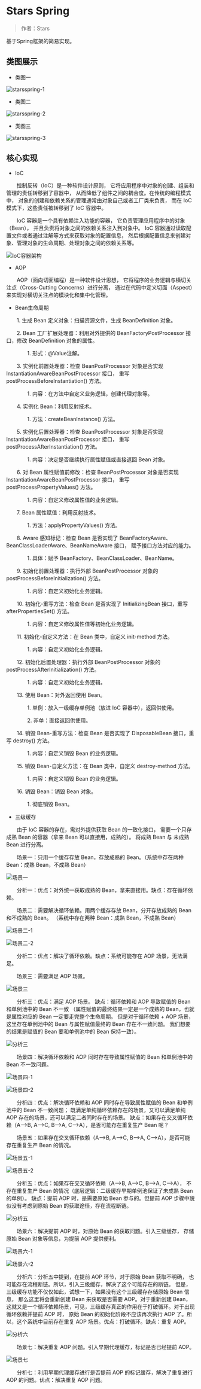 # Stars Spring

> 作者：Stars

基于Spring框架的简易实现。


## 类图展示

- 类图一

![starsspring-1](https://github.com/stars-coding/starsspring/blob/master/image/starsspring-1.png)

- 类图二

![starsspring-2](https://github.com/stars-coding/starsspring/blob/master/image/starsspring-2.png)

- 类图三

![starsspring-3](https://github.com/stars-coding/starsspring/blob/master/image/starsspring-3.png)


## 核心实现

- IoC

&emsp;&emsp;控制反转（IoC）是一种软件设计原则，
它将应用程序中对象的创建、组装和管理的责任转移到了容器中，
从而降低了组件之间的耦合度。在传统的编程模式中，
对象的创建和依赖关系的管理通常由对象自己或者工厂类来负责，
而在 IoC 模式下，这些责任被转移到了 IoC 容器中。

&emsp;&emsp;IoC 容器是一个具有依赖注入功能的容器，
它负责管理应用程序中的对象（Bean），
并且负责将对象之间的依赖关系注入到对象中。
IoC 容器通过读取配置文件或者通过注解等方式来获取对象的配置信息，
然后根据配置信息来创建对象、管理对象的生命周期、处理对象之间的依赖关系等。

![IoC容器架构](https://github.com/stars-coding/starsspring/blob/master/image/IoC容器架构.png)

- AOP

&emsp;&emsp;AOP（面向切面编程）是一种软件设计思想，
它将程序的业务逻辑与横切关注点（Cross-Cutting Concerns）进行分离，
通过在代码中定义切面（Aspect）来实现对横切关注点的模块化和集中化管理。

- Bean生命周期

&emsp;&emsp;1. 生成 Bean 定义对象：扫描资源文件，生成 BeanDefinition 对象。

&emsp;&emsp;2. Bean 工厂扩展处理器：利用对外提供的 BeanFactoryPostProcessor 接口，修改 BeanDefinition 对象的属性。

&emsp;&emsp;&emsp;&emsp;1. 形式：@Value注解。

&emsp;&emsp;3. 实例化前置处理器：检查 BeanPostProcessor 对象是否实现 InstantiationAwareBeanPostProcessor 接口，
重写 postProcessBeforeInstantiation() 方法。

&emsp;&emsp;&emsp;&emsp;1. 内容：在方法中自定义业务逻辑，创建代理对象等。

&emsp;&emsp;4. 实例化 Bean：利用反射技术。

&emsp;&emsp;&emsp;&emsp;1. 方法：createBeanInstance() 方法。

&emsp;&emsp;5. 实例化后置处理器：检查 BeanPostProcessor 对象是否实现 InstantiationAwareBeanPostProcessor 接口，
重写 postProcessAfterInstantiation() 方法。

&emsp;&emsp;&emsp;&emsp;1. 内容：决定是否继续执行属性赋值或直接返回 Bean 对象。

&emsp;&emsp;6. 对 Bean 属性赋值前修改：检查 BeanPostProcessor 对象是否实现 InstantiationAwareBeanPostProcessor 接口，
重写 postProcessPropertyValues() 方法。

&emsp;&emsp;&emsp;&emsp;1. 内容：自定义修改属性值的业务逻辑。

&emsp;&emsp;7. Bean 属性赋值：利用反射技术。

&emsp;&emsp;&emsp;&emsp;1. 方法：applyPropertyValues() 方法。

&emsp;&emsp;8. Aware 感知标记：检查 Bean 是否实现了 BeanFactoryAware、BeanClassLoaderAware、BeanNameAware 接口，
赋予接口方法对应的能力。

&emsp;&emsp;&emsp;&emsp;1. 具体：赋予 BeanFactory、BeanClassLoader、BeanName。

&emsp;&emsp;9. 初始化前置处理器：执行外部 BeanPostProcessor 对象的 postProcessBeforeInitialization() 方法。

&emsp;&emsp;&emsp;&emsp;1. 内容：自定义初始化业务逻辑。

&emsp;&emsp;10. 初始化-重写方法：检查 Bean 是否实现了 InitializingBean 接口，重写 afterPropertiesSet() 方法。

&emsp;&emsp;&emsp;&emsp;1. 内容：自定义修改属性值等初始化业务逻辑。

&emsp;&emsp;11. 初始化-自定义方法：在 Bean 类中，自定义 init-method 方法。

&emsp;&emsp;&emsp;&emsp;1. 内容：自定义初始化业务逻辑。

&emsp;&emsp;12. 初始化后置处理器：执行外部 BeanPostProcessor 对象的 postProcessAfterInitialization() 方法。

&emsp;&emsp;&emsp;&emsp;1. 内容：自定义初始化业务逻辑。

&emsp;&emsp;13. 使用 Bean：对外返回使用 Bean。

&emsp;&emsp;&emsp;&emsp;1. 单例：放入一级缓存单例池（放进 IoC 容器中），返回供使用。

&emsp;&emsp;&emsp;&emsp;2. 非单：直接返回供使用。

&emsp;&emsp;14. 销毁 Bean-重写方法：检查 Bean 是否实现了 DisposableBean 接口，重写 destroy() 方法。

&emsp;&emsp;&emsp;&emsp;1. 内容：自定义销毁 Bean 的业务逻辑。

&emsp;&emsp;15. 销毁 Bean-自定义方法：在 Bean 类中，自定义 destroy-method 方法。

&emsp;&emsp;&emsp;&emsp;1. 内容：自定义销毁 Bean 的业务逻辑。

&emsp;&emsp;16. 销毁 Bean：销毁 Bean 对象。

&emsp;&emsp;&emsp;&emsp;1. 彻底销毁 Bean。

- 三级缓存

&emsp;&emsp;由于 IoC 容器的存在，需对外提供获取 Bean 的一致化接口，
需要一个只存成熟 Bean 的容器（拿来 Bean 可以直接用，成熟的）。
将成熟 Bean 与 未成熟 Bean 进行分离。

&emsp;&emsp;场景一：只用一个缓存存放 Bean，存放成熟的 Bean。（系统中存在两种 Bean：成熟 Bean，不成熟 Bean）

![场景一](https://github.com/stars-coding/starsspring/blob/master/image/场景一.png)

&emsp;&emsp;分析一：优点：对外统一获取成熟的 Bean，拿来直接用。缺点：存在循环依赖。

&emsp;&emsp;场景二：需要解决循环依赖。用两个缓存存放 Bean，分开存放成熟的 Bean 和不成熟的 Bean。
（系统中存在两种 Bean：成熟 Bean，不成熟 Bean）

![场景二-1](https://github.com/stars-coding/starsspring/blob/master/image/场景二-1.png)

![场景二-2](https://github.com/stars-coding/starsspring/blob/master/image/场景二-2.png)

&emsp;&emsp;分析二：优点：解决了循环依赖。缺点：系统可能存在 AOP 场景，无法满足。

&emsp;&emsp;场景三：需要满足 AOP 场景。

![场景三](https://github.com/stars-coding/starsspring/blob/master/image/场景三.png)

&emsp;&emsp;分析三：优点：满足 AOP 场景。
缺点：循环依赖和 AOP 导致赋值的 Bean 和单例池中的 Bean 不一致
（属性赋值的最终结果一定是一个成熟的 Bean，也就是属性对应的 Bean 一定要走完整个生命周期。
但是对于循环依赖 + AOP 场景，这里存在单例池中的 Bean 与属性赋值最终的 Bean 存在不一致问题。
我们想要的结果是赋值的 Bean 要和单例池中的 Bean 保持一致）。

![分析三](https://github.com/stars-coding/starsspring/blob/master/image/分析三.png)

&emsp;&emsp;场景四：解决循环依赖和 AOP 同时存在导致属性赋值的 Bean 和单例池中的 Bean 不一致问题。

![场景四-1](https://github.com/stars-coding/starsspring/blob/master/image/场景四-1.png)

![场景四-2](https://github.com/stars-coding/starsspring/blob/master/image/场景四-2.png)

&emsp;&emsp;分析四：优点：解决循环依赖和 AOP 同时存在导致属性赋值的 Bean 和单例池中的 Bean 不一致问题；
既满足单纯循环依赖存在的场景，又可以满足单纯 AOP 存在的场景，还可以满足二者同时存在的场景。
缺点：如果存在交叉循环依赖（A-->B, A-->C, B-->A, C-->A），是否可能存在重复生产 Bean 呢？

&emsp;&emsp;场景五：如果存在交叉循环依赖（A-->B, A-->C, B-->A, C-->A），是否可能存在重复生产 Bean 的情况。

![场景五-1](https://github.com/stars-coding/starsspring/blob/master/image/场景五-1.png)

![场景五-2](https://github.com/stars-coding/starsspring/blob/master/image/场景五-2.png)

&emsp;&emsp;分析五：优点：如果存在交叉循环依赖（A-->B, A-->C, B-->A, C-->A），
不存在重复生产 Bean 的情况（底层逻辑：二级缓存早期单例池保证了未成熟 Bean 的单例）。
缺点：提前 AOP 时，是需要原始 Bean 参与的。但提前 AOP 步骤中貌似没有考虑到原始 Bean 的获取途径，存在流程断链。

![分析五](https://github.com/stars-coding/starsspring/blob/master/image/分析五.png)

&emsp;&emsp;场景六：解决提前 AOP 时，对原始 Bean 的获取问题。引入三级缓存，
存储原始 Bean 对象等信息，为提前 AOP 提供便利。

![场景六-1](https://github.com/stars-coding/starsspring/blob/master/image/场景六-1.png)

![场景六-2](https://github.com/stars-coding/starsspring/blob/master/image/场景六-2.png)

&emsp;&emsp;分析六：分析五中提到，在提前 AOP 环节，对于原始 Bean 获取不明确，
也可能存在流程断链。所以，引入三级缓存，解决了这个可能存在的断链。
但是，三级缓存功能不仅仅如此，试想一下，如果没有这个三级缓存存储原始 Bean 信息，
那么这里将会重新创建 Bean 来获取是否需要 AOP。对于重新创建 Bean，
这就又是一个循环依赖场景，可见，三级缓存真正的作用在于打破循环。对于出现循环依赖并提前 AOP 时，
原始 Bean 的初始化阶段不应该再次执行 AOP 了。所以，这个系统中目前存在重复 AOP 场景。优点：打破循环。缺点：重复 AOP。

![分析六](https://github.com/stars-coding/starsspring/blob/master/image/分析六.png)

&emsp;&emsp;场景七：解决重复 AOP 问题。引入早期代理缓存，标记是否已经提前 AOP。

![场景七](https://github.com/stars-coding/starsspring/blob/master/image/场景七.png)

&emsp;&emsp;分析七：利用早期代理缓存进行是否提前 AOP 的标记缓存，解决了重复进行 AOP 的问题。优点：解决重复 AOP 问题。
